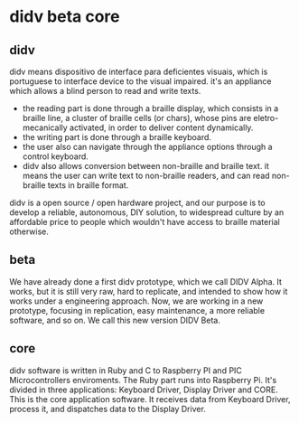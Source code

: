 # didv beta core

## didv

didv means dispositivo de interface para deficientes visuais, which is portuguese to interface device to the visual impaired.
it's an appliance which allows a blind person to read and write texts.

* the reading part is done through a braille display, which consists in a braille line, a cluster of braille cells (or chars), whose pins are eletro-mecanically activated, in order to deliver content dynamically.
* the writing part is done through a braille keyboard.
* the user also can navigate through the appliance options through a control keyboard.
* didv also allows conversion between non-braille and braille text. it means the user can write text to non-braille readers, and can read non-braille texts in braille format.

didv is a open source / open hardware project, and our purpose is to develop a reliable, autonomous, DIY solution, to widespread culture by an affordable price to people which wouldn't have access to braille material otherwise.

## beta

We have already done a first didv prototype, which we call DIDV Alpha. It works, but it is still very raw, hard to replicate, and intended to show how it works under a engineering approach. Now, we are working in a new prototype, focusing in replication, easy maintenance, a more reliable software, and so on. We call this new version DIDV Beta.

## core

didv software is written in Ruby and C to Raspberry PI and PIC Microcontrollers enviroments. The Ruby part runs into Raspberry Pi. It's divided in three applications: Keyboard Driver, Display Driver and CORE. This is the core application software. It receives data from Keyboard Driver, process it, and dispatches data to the Display Driver.
